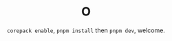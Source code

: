 <div align="center"><h1>O</h1></div>

<div align="center">
<code>corepack enable</code>, <code>pnpm install</code> then <code>pnpm dev</code>, welcome.
</div>
